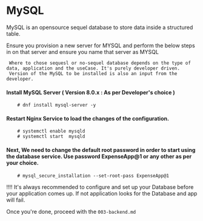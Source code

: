 # MySQL

MySQL is an opensource sequel database to store data inside a structured table. 

Ensure you provision a new server for MYSQL and perform the below steps in on that server and ensure you name that server as MYSQL

```
 Where to chose sequesl or no-sequel database depends on the type of data, application and the useCase. It's purely developer driven.
 Version of the MySQL to be installed is also an input from the developer.
```

#### Install MySQL Server  ( Version 8.0.x : As per Developer's choice )

```
    # dnf install mysql-server -y

```

#### Restart Nginx Service to load the changes of the configuration.

```
    # systemctl enable mysqld 
    # systemctl start  mysqld           
```

#### Next, We need to change the default root password in order to start using the database service. Use password ExpenseApp@1 or any other as per your choice.

```
    # mysql_secure_installation --set-root-pass ExpenseApp@1

```

!!!! It's always recommended to configure and set up your Database before your application comes up. If not application looks for the Database and app will fail. 

Once you're done, proceed with the `003-backend.md`
